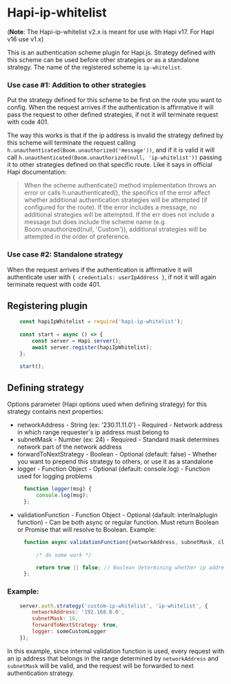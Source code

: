 # Hapi-ip-whitelist

(**Note**: The Hapi-ip-whitelist v2.x is meant for use with Hapi v17. For Hapi v16 use v1.x)

This is an authentication scheme plugin for Hapi.js. Strategy defined with this scheme can be used before other strategies or as a standalone strategy. 
The name of the registered scheme is `ip-whitelist`.

### Use case #1: Addition to other strategies
Put the strategy defined for this scheme to be first on the route you want to config. When the request arrives if the authentication is affirmative it will pass the request to other defined strategies, if not it will terminate request with code 401. 

The way this works is that if the ip address is invalid the strategy defined by this scheme will terminate the request calling `h.unauthenticated(Boom.unauthorized('message'))`, and if it is valid it will call `h.unauthenticated(Boom.unauthorized(null, 'ip-whitelist'))` passing it to other strategies defined on that specific route. Like it says in official Hapi documentation:

> When the scheme authenticate() method implementation throws an error or calls h.unauthenticated(), the specifics of the error affect whether additional authentication strategies will be attempted (if configured for the route). If the error includes a message, no additional strategies will be attempted. If the err does not include a message but does include the scheme name (e.g. Boom.unauthorized(null, 'Custom')), additional strategies will be attempted in the order of preference.

### Use case #2: Standalone strategy
When the request arrives if the authentication is affirmative it will authenticate user with
`{ credentials: userIpAddress }`, if not it will again terminate request with code 401.


## Registering plugin
```javascript
    const hapiIpWhitelist = require('hapi-ip-whitelist');
    
    const start = async () => {
        const server = Hapi.server();
        await server.register(hapiIpWhitelist);
    };

    start();
```
## Defining strategy
Options parameter (Hapi options used when defining strategy) for this strategy contains next properties:
- networkAddress - String (ex: '230.11.11.0') - Required - Network address in which range requester's ip address must belong to
- subnetMask - Number (ex: 24) - Required - Standard mask determines network part of the network address
- forwardToNextStrategy - Boolean - Optional (default: false) - Whether you want to prepend this strategy to others, or use it as a standalone
- logger - Function Object - Optional (default: console.log) - Function used for logging problems
  ```javascript
    function logger(msg) {
        console.log(msg);
    };
  ```
- validationFunction - Function Object - Optional (dafault: interlnalplugin function) - Can be both async or regular function. Must return Boolean or Promise that will resolve to Boolean. Example:
  ```javascript
    function async validationFunction({networkAddress, subnetMask, clientAddress}) {
      
        /* do some work */

        return true || false; // Boolean determining whether ip address is valid or not
    };
  ```
### Example:
```javascript
    server.auth.strategy('custom-ip-whitelist', 'ip-whitelist', {
        networkAddress: '192.168.0.0',
        subnetMask: 16,
        forwardToNextStrategy: true,
        logger: someCustomLogger
    });
```
In this example, since internal validation function is used, every request with an ip address that belongs in the range determined by `networkAddress` and `subnetMask` will be valid, and the request will be forwarded to next authentication strategy.

